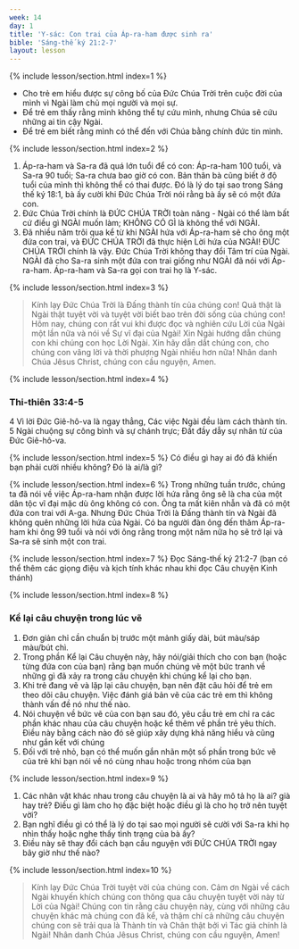 ```yaml
---
week: 14
day: 1
title: 'Y-sác: Con trai của Áp-ra-ham được sinh ra'
bible: 'Sáng-thế ký 21:2-7'
layout: lesson
---
```



{% include lesson/section.html index=1 %}
- Cho trẻ em hiểu được sự công bố của Đức Chúa Trời trên cuộc đời của mình vì Ngài làm chủ mọi người và mọi sự.
- Để trẻ em thấy rằng mình không thể tự cứu mình, nhưng Chúa sẽ cứu những ai tin cậy Ngài.
- Để trẻ em biết rằng mình có thể đến với Chúa bằng chính đức tin mình.


{% include lesson/section.html index=2 %}
1. Áp-ra-ham và Sa-ra đã quá lớn tuổi để có con: Áp-ra-ham 100 tuổi, và Sa-ra 90 tuổi; Sa-ra chưa bao giờ có con. Bản thân bà cũng biết ở độ tuổi của mình thì không thể có thai được. Đó là lý do tại sao trong Sáng thế ký 18:1, bà ấy cười khi Đức Chúa Trời nói rằng bà ấy sẽ có một đứa con.
2. Đức Chúa Trời chính là ĐỨC CHÚA TRỜI toàn năng - Ngài có thể làm bất cứ điều gì NGÀI muốn làm; KHÔNG CÓ GÌ là không thể với NGÀI.
3. Đã nhiều năm trôi qua kể từ khi NGÀI hứa với Áp-ra-ham sẽ cho ông một đứa con trai, và ĐỨC CHÚA TRỜI đã thực hiện Lời hứa của NGÀI! ĐỨC CHÚA TRỜI chính là vậy. Đức Chúa Trời không thay đổi Tâm trí của Ngài. NGÀI đã cho Sa-ra sinh một đứa con trai giống như NGÀI đã nói với Áp-ra-ham. Áp-ra-ham và Sa-ra gọi con trai họ là Y-sác.


{% include lesson/section.html index=3 %}
> Kính lạy Đức Chúa Trời là Đấng thành tín của chúng con! Quả thật là Ngài thật tuyệt vời và tuyệt vời biết bao trên đời sống của chúng con! Hôm nay, chúng con rất vui khi được đọc và nghiên cứu Lời của Ngài một lần nữa và nói về Sự vĩ đại của Ngài! Xin Ngài hướng dẫn chúng con khi chúng con học Lời Ngài. Xin hãy dẫn dắt chúng con, cho chúng con vâng lời và thời phượng Ngài nhiều hơn nữa! Nhân danh Chúa Jêsus Christ, chúng con cầu nguyện, Amen.


{% include lesson/section.html index=4 %}
### Thi-thiên 33:4-5
4 Vì lời Đức Giê-hô-va là ngay thẳng, Các việc Ngài đều làm cách thành tín. 5 Ngài chuộng sự công bình và sự chánh trực; Đất đầy dẫy sự nhân từ của Đức Giê-hô-va.


{% include lesson/section.html index=5 %}
Có điều gì hay ai đó đã khiến bạn phải cười nhiều không? Đó là ai/là gì?


{% include lesson/section.html index=6 %}
Trong những tuần trước, chúng ta đã nói về việc Áp-ra-ham nhận được lời hứa rằng ông sẽ là cha của một dân tộc vĩ đại mặc dù ông không có con. Ông ta mất kiên nhẫn và đã có một đứa con trai với A-ga. Nhưng Đức Chúa Trời là Đấng thành tín và Ngài đã không quên những lời hứa của Ngài. Có ba người đàn ông đến thăm Áp-ra-ham khi ông 99 tuổi và nói với ông rằng trong một năm nữa họ sẽ trở lại và Sa-ra sẽ sinh một con trai.


{% include lesson/section.html index=7 %}
Đọc Sáng-thế ký 21:2-7
(bạn có thể thêm các giọng điệu và kịch tính khác nhau khi đọc Câu chuyện Kinh thánh)

{% include lesson/section.html index=8 %}
### Kể lại câu chuyện trong lúc vẽ
1. Đơn giản chỉ cần chuẩn bị trước một mảnh giấy dài, bút màu/sáp màu/bút chì.
2. Trong phần Kể lại Câu chuyện này, hãy nói/giải thích cho con bạn (hoặc từng đứa con của bạn) rằng bạn muốn chúng vẽ một bức tranh về những gì đã xảy ra trong câu chuyện khi chúng kể lại cho bạn.
3. Khi trẻ đang vẽ và lặp lại câu chuyện, bạn nên đặt câu hỏi để trẻ em theo dõi câu chuyện. Việc đánh giá bản vẽ của các trẻ em thì không thành vấn đề nó như thế nào.
4. Nói chuyện về bức vẽ của con bạn sau đó, yêu cầu trẻ em chỉ ra các phần khác nhau của câu chuyện hoặc kể thêm về phần trẻ yêu thích. Điều này bằng cách nào đó sẽ giúp xây dựng khả năng hiểu và cũng như gắn kết với chúng
5. Đối với trẻ nhỏ, bạn có thể muốn gắn nhãn một số phần trong bức vẽ của trẻ khi bạn nói về nó cùng nhau hoặc trong nhóm của bạn


{% include lesson/section.html index=9 %}
1. Các nhân vật khác nhau trong câu chuyện là ai và hãy mô tả họ là ai? già hay trẻ? Điều gì làm cho họ đặc biệt hoặc điều gì là cho họ trở nên tuyệt vời?
2. Bạn nghĩ điều gì có thể là lý do tại sao mọi người sẽ cười với Sa-ra khi họ nhìn thấy hoặc nghe thấy tình trạng của bà ấy?
3. Điều này sẽ thay đổi cách bạn cầu nguyện với ĐỨC CHÚA TRỜI ngay bây giờ như thế nào?


{% include lesson/section.html index=10 %}
> Kính lạy Đức Chúa Trời tuyệt vời của chúng con. Cảm ơn Ngài về cách Ngài khuyến khích chúng con thông qua câu chuyện tuyệt vời này từ Lời của Ngài! Chúng con tin rằng câu chuyện này, cùng với những câu chuyện khác mà chúng con đã kể, và thậm chí cả những câu chuyện chúng con sẽ trải qua là Thành tín và Chân thật bởi vì Tác giả chính là Ngài! Nhân danh Chúa Jêsus Christ, chúng con cầu nguyện, Amen!
